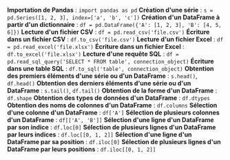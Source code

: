 **Importation de Pandas** :
`import pandas as pd`
**Création d'une série** :
`s = pd.Series([1, 2, 3], index=['a', 'b', 'c'])`
**Création d'un DataFrame à partir d'un dictionnaire** :
`df = pd.DataFrame({'A': [1, 2, 3], 'B': [4, 5, 6]})`
**Lecture d'un fichier CSV** :
`df = pd.read_csv('file.csv')`
**Écriture dans un fichier CSV** :
`df.to_csv('file.csv')`
**Lecture d'un fichier Excel** :
`df = pd.read_excel('file.xlsx')`
**Écriture dans un fichier Excel** :
`df.to_excel('file.xlsx')`
**Lecture d'une requête SQL** :
`df = pd.read_sql_query('SELECT * FROM table', connection_object)`
**Écriture dans une table SQL** :
`df.to_sql('table', connection_object)`
**Obtention des premiers éléments d'une série ou d'un DataFrame** :
`s.head()`, `df.head()`
**Obtention des derniers éléments d'une série ou d'un DataFrame** :
`s.tail()`, `df.tail()`
**Obtention de la forme d'un DataFrame** :
`df.shape`
**Obtention des types de données d'un DataFrame** :
`df.dtypes`
**Obtention des noms de colonnes d'un DataFrame** :
`df.columns`
**Sélection d'une colonne d'un DataFrame** :
`df['A']`
**Sélection de plusieurs colonnes d'un DataFrame** :
`df[['A', 'B']]`
**Sélection d'une ligne d'un DataFrame par son indice** :
`df.loc[0]`
**Sélection de plusieurs lignes d'un DataFrame par leurs indices** :
`df.loc[[0, 1, 2]]`
**Sélection d'une ligne d'un DataFrame par sa position** :
`df.iloc[0]`
**Sélection de plusieurs lignes d'un DataFrame par leurs positions** :
`df.iloc[[0, 1, 2]]`

